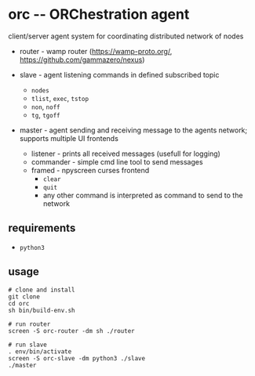 # orc -- ORChestration agent

client/server agent system for coordinating distributed network of nodes

* router - wamp router (https://wamp-proto.org/, https://github.com/gammazero/nexus)

* slave - agent listening commands in defined subscribed topic
  * `nodes`
  * `tlist`, `exec`, `tstop`
  * `non`, `noff`
  * `tg`, `tgoff`

* master - agent sending and receiving message to the agents network; supports multiple UI frontends
  * listener - prints all received messages (usefull for logging)
  * commander - simple cmd line tool to send messages
  * framed - npyscreen curses frontend
    * `clear`
    * `quit`
    * any other command is interpreted as command to send to the network


## requirements

* `python3`

## usage

```
# clone and install
git clone
cd orc
sh bin/build-env.sh

# run router
screen -S orc-router -dm sh ./router

# run slave
. env/bin/activate
screen -S orc-slave -dm python3 ./slave
./master
```
